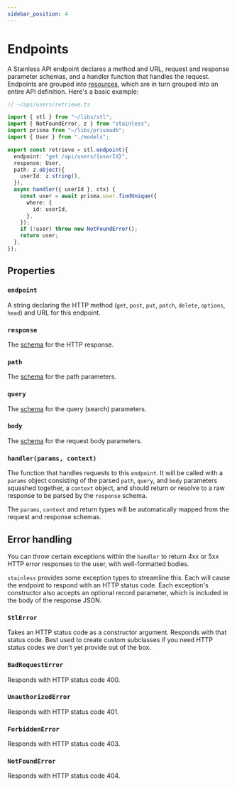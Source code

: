 ```yaml
---
sidebar_position: 4
---
```


# Endpoints

A Stainless API endpoint declares a method and URL, request and response parameter schemas, and
a handler function that handles the request. Endpoints are grouped into [resources](/stl/resources),
which are in turn grouped into an entire API definition. Here's a basic example:

```ts
// ~/api/users/retrieve.ts

import { stl } from "~/libs/stl";
import { NotFoundError, z } from "stainless";
import prisma from "~/libs/prismadb";
import { User } from "./models";

export const retrieve = stl.endpoint({
  endpoint: "get /api/users/{userId}",
  response: User,
  path: z.object({
    userId: z.string(),
  }),
  async handler({ userId }, ctx) {
    const user = await prisma.user.findUnique({
      where: {
        id: userId,
      },
    });
    if (!user) throw new NotFoundError();
    return user;
  },
});
```

## Properties

### `endpoint`

A string declaring the HTTP method (`get`, `post`, `put`, `patch`, `delete`, `options`, `head`) and
URL for this endpoint.

### `response`

The [schema](/stl/schemas) for the HTTP response.

### `path`

The [schema](/stl/schemas) for the path parameters.

### `query`

The [schema](/stl/schemas) for the query (search) parameters.

### `body`

The [schema](/stl/schemas) for the request body parameters.

### `handler(params, context)`

The function that handles requests to this `endpoint`. It will be called with a `params` object consisting
of the parsed `path`, `query`, and `body` parameters squashed together, a `context` object, and should return
or resolve to a raw response to be parsed by the `response` schema.

The `params`, `context` and return types will be automatically mapped from the request and response schemas.

## Error handling

You can throw certain exceptions within the `handler` to return 4xx or 5xx HTTP error responses to the user, with well-formatted bodies.

`stainless` provides some exception types to streamline this. Each will cause the endpoint to respond with an HTTP status code.
Each exception's constructor also accepts an optional record
parameter, which is included in the body of the response JSON.

### `StlError`

Takes an HTTP status code as a constructor argument. Responds with
that status code. Best used to create custom subclasses if you need HTTP status codes we don't yet provide out of the box.

### `BadRequestError`

Responds with HTTP status code 400.

### `UnauthorizedError`

Responds with HTTP status code 401.

### `ForbiddenError`

Responds with HTTP status code 403.

### `NotFoundError`

Responds with HTTP status code 404.
